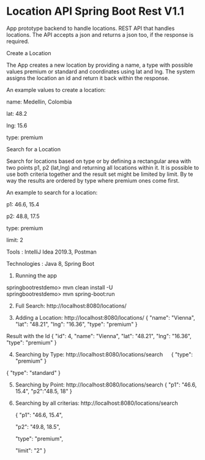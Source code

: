 # Location API Spring Boot Rest V1.1

App prototype backend to handle locations. REST API that handles locations. The API accepts a json and returns a json too, if the response is required.

Create a Location

The App creates a new location by providing a name, a type with possible values premium or standard and coordinates using lat and lng. The system assigns the location an id and return it back within the response.

An example values to create a location:

name: Medellin, Colombia

lat: 48.2

lng: 15.6

type: premium

Search for a Location

Search for locations based on type or by defining a rectangular area with two points p1, p2 (lat,lng) and returning all locations within it. It is possible to use both criteria together and the result set might be limited by limit. By te way the results are ordered by type where premium ones come first.

An example to search for a location:

p1: 46.6, 15.4

p2: 48.8, 17.5

type: premium

limit: 2


Tools : IntelliJ Idea 2019.3, Postman

Technologies : Java 8, Spring Boot

1)	Running the app

springbootrestdemo> mvn clean install -U    
springbootrestdemo> mvn spring-boot:run


2)	Full Search: http://localhost:8080/locations/  
 
3)	Adding a Location: http://localhost:8080/locations/
{
            "name": "Vienna",
            "lat": "48.21",
            "lng": "16.36",
             "type": "premium"
}


Result with the Id
{
    "id": 4,
    "name": "Vienna",
    "lat": "48.21",
    "lng": "16.36",
    "type": "premium"
}
 

 



4)	Searching by Type: http://localhost:8080/locations/search
 
{
"type": "premium"
}

 


{
"type": "standard"
}


 

5)	Searching by Point: http://localhost:8080/locations/search
{ 
   "p1": "46.6, 15.4",
   "p2":"48.5, 18"
}

 


6)	Searching by all criterias: http://localhost:8080/locations/search




	{ "p1": "46.6, 15.4",
	
	"p2": "49.8, 18.5",
	
	"type": "premium",
	
	"limit": "2"
	}
 
